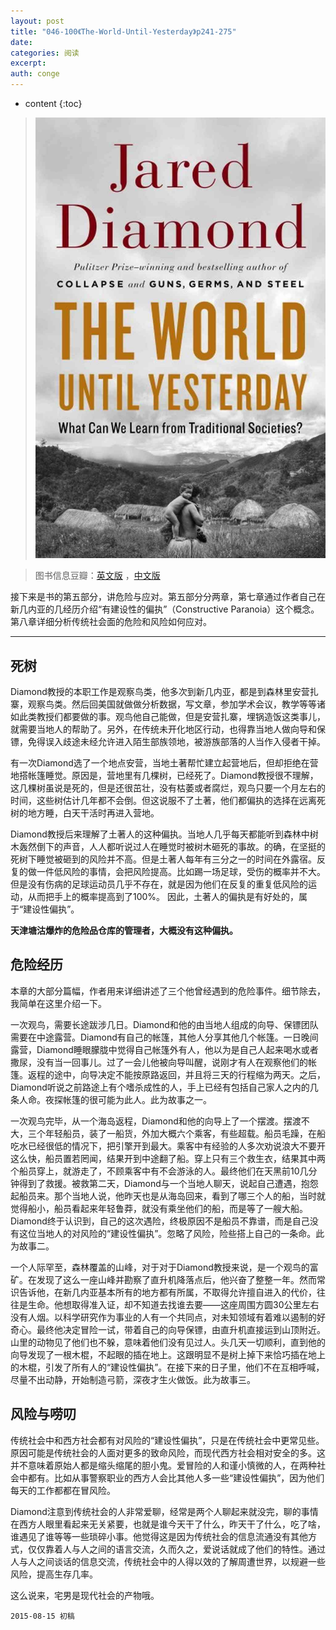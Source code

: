 ```yaml
---
layout: post
title: "046-100《The-World-Until-Yesterday》p241-275"
date:
categories: 阅读
excerpt:
auth: conge
---
```

* content
{:toc}

> ![the-world-until-yesterday-cover](/assets/images/阅读/118382-16b95d8066e4737a.jpg)

> 图书信息豆瓣：[英文版](http://book.douban.com/subject/10955437/) ，[中文版](http://book.douban.com/subject/25908573/)

接下来是书的第五部分，讲危险与应对。第五部分分两章，第七章通过作者自己在新几内亚的几经历介绍“有建设性的偏执”（Constructive Paranoia）这个概念。第八章详细分析传统社会面的危险和风险如何应对。

----

## 死树

Diamond教授的本职工作是观察鸟类，他多次到新几内亚，都是到森林里安营扎寨，观察鸟类。然后回美国就做做分析数据，写文章，参加学术会议，教学等等诸如此类教授们都要做的事。观鸟他自己能做，但是安营扎寨，埋锅造饭这类事儿，就需要当地人的帮助了。另外，在传统未开化地区行动，也得靠当地人做向导和保镖，免得误入歧途未经允许进入陌生部族领地，被游族部落的人当作入侵者干掉。

有一次Diamond选了一个地点安营，当地土著帮忙建立起营地后，但却拒绝在营地搭帐篷睡觉。原因是，营地里有几棵树，已经死了。Diamond教授很不理解，这几棵树虽说是死的，但是还很茁壮，没有枯萎或者腐烂，观鸟只要一个月左右的时间，这些树估计几年都不会倒。但这说服不了土著，他们都偏执的选择在远离死树的地方睡，白天干活时再进入营地。

Diamond教授后来理解了土著人的这种偏执。当地人几乎每天都能听到森林中树木轰然倒下的声音，人人都听说过人在睡觉时被树木砸死的事故。的确，在坚挺的死树下睡觉被砸到的风险并不高。但是土著人每年有三分之一的时间在外露宿。反复的做一件低风险的事情，会把风险提高。比如踢一场足球，受伤的概率并不大。但是没有伤病的足球运动员几乎不存在，就是因为他们在反复的重复低风险的运动，从而把手上的概率提高到了100%。 因此，土著人的偏执是有好处的，属于“建设性偏执”。

**天津塘沽爆炸的危险品仓库的管理者，大概没有这种偏执。**

## 危险经历

本章的大部分篇幅，作者用来详细讲述了三个他曾经遇到的危险事件。细节除去，我简单在这里介绍一下。

一次观鸟，需要长途跋涉几日。Diamond和他的由当地人组成的向导、保镖团队需要在中途露营。Diamond有自己的帐篷，其他人分享其他几个帐篷。一日晚间露营，Diamond睡眼朦胧中觉得自己帐篷外有人，他以为是自己人起来喝水或者撒尿，没有当一回事儿。过了一会儿他被向导叫醒，说刚才有人在观察他们的帐篷。返程的途中，向导决定不能按原路返回，并且将三天的行程缩为两天。之后，Diamond听说之前路途上有个嗜杀成性的人，手上已经有包括自己家人之内的几条人命。夜探帐篷的很可能为此人。此为故事之一。

一次观鸟完毕，从一个海岛返程，Diamond和他的向导上了一个摆渡。摆渡不大，三个年轻船员，装了一船货，外加大概六个乘客，有些超载。船员毛躁，在船吃水已经很低的情况下，把引擎开到最大。乘客中有经验的人多次劝说浪大不要开这么快，船员置若罔闻，结果开到中途翻了船。穿上只有三个救生衣，结果其中两个船员穿上，就游走了，不顾乘客中有不会游泳的人。最终他们在天黑前10几分钟得到了救援。被救第二天，Diamond与一个当地人聊天，说起自己遭遇，抱怨起船员来。那个当地人说，他昨天也是从海岛回来，看到了哪三个人的船，当时就觉得船小，船员看起来年轻鲁莽，就没有乘坐他们的船，而是等了一艘大船。Diamond终于认识到，自己的这次遇险，终极原因不是船员不靠谱，而是自己没有这位当地人的对风险的“建设性偏执”。忽略了风险，险些搭上自己的一条命。此为故事二。

一个人际罕至，森林覆盖的山峰，对于对于Diamond教授来说，是一个观鸟的富矿。在发现了这么一座山峰并勘察了直升机降落点后，他兴奋了整整一年。然而常识告诉他，在新几内亚基本所有的地方都有所属，不取得允许擅自进入的代价，往往是生命。他想取得准入证，却不知道去找谁去要——这座周围方圆30公里左右没有人烟。以科学研究作为事业的人有一个共同点，对未知领域有着难以遏制的好奇心。最终他决定冒险一试，带着自己的向导保镖，由直升机直接运到山顶附近。山里的动物见了他们也不躲，意味着他们没有见过人。头几天一切顺利，直到他的向导发现了一根木棍，不起眼的插在地上。这跟明显不是树上掉下来恰巧插在地上的木棍，引发了所有人的“建设性偏执”。在接下来的日子里，他们不在互相呼喊，尽量不出动静，开始制造弓箭，深夜才生火做饭。此为故事三。

## 风险与唠叨

传统社会中和西方社会都有对风险的“建设性偏执”，只是在传统社会中更常见些。原因可能是传统社会的人面对更多的致命风险，而现代西方社会相对安全的多。这并不意味着原始人都是缩头缩尾的胆小鬼。爱冒险的人和谨小慎微的人，在两种社会中都有。比如从事警察职业的西方人会比其他人多一些“建设性偏执”，因为他们每天的工作都都在冒风险。

Diamond注意到传统社会的人非常爱聊，经常是两个人聊起来就没完，聊的事情在西方人眼里看起来无关紧要，也就是谁今天干了什么，昨天干了什么，吃了啥，谁遇见了谁等等一些琐碎小事。他觉得这是因为传统社会的信息流通没有其他方式，仅仅靠着人与人之间的语言交流，久而久之，爱说话就成了他们的特性。通过人与人之间谈话的信息交流，传统社会中的人得以效的了解周遭世界，以规避一些风险，提高生存几率。

这么说来，宅男是现代社会的产物哦。


```
2015-08-15 初稿
```
